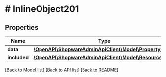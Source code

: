 # # InlineObject201

## Properties

Name | Type | Description | Notes
------------ | ------------- | ------------- | -------------
**data** | [**\OpenAPI\ShopwareAdminApiClient\Model\PropertyGroup**](PropertyGroup.md) |  | [optional]
**included** | [**\OpenAPI\ShopwareAdminApiClient\Model\Resource[]**](Resource.md) |  | [optional]

[[Back to Model list]](../../README.md#models) [[Back to API list]](../../README.md#endpoints) [[Back to README]](../../README.md)
